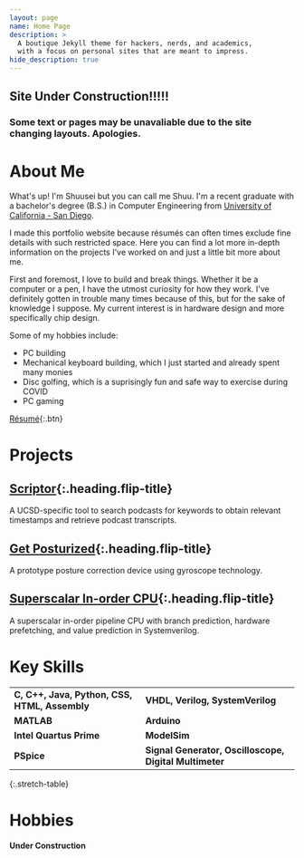 ```yaml
---
layout: page
name: Home Page
description: >
  A boutique Jekyll theme for hackers, nerds, and academics,
  with a focus on personal sites that are meant to impress.
hide_description: true
---
```

<h2 class="h2" id="1">Site Under Construction!!!!! </h2>
<h3 class="h3" id="2">Some text or pages may be unavaliable due to the site changing layouts. Apologies. </h3>

<h1 class="h1" id="about-me">About Me </h1>

What's up! I'm Shuusei but you can call me Shuu. I'm a recent graduate with a bachelor's degree (B.S.) in Computer Engineering from [University of California - San Diego](https://ucsd.edu). 

I made this portfolio website because résumés can often times exclude fine details with such restricted space. Here you can find a lot more in-depth information on the projects I've worked on and just a little bit more about me.

First and foremost, I love to build and break things. Whether it be a computer or a pen, I have the utmost curiosity for how they work. I've definitely gotten in trouble many times because of this, but for the sake of knowledge I suppose. My current interest is in hardware design and more specifically chip design. 

Some of my hobbies include: 
* PC building
* Mechanical keyboard building, which I just started and already spent many monies
* Disc golfing, which is a suprisingly fun and safe way to exercise during COVID
* PC gaming 

<!---
> Your complete presence on the web — A [blog], [portfolio], and [resume].
{:.lead}

Your complete presence on the web — A [blog], [portfolio], and [resume].
{:.lead}
-->

[Résumé](assets/files/Resume.pdf){:.btn}

<!---
<h1 class="h1" id="experience">Experience </h1>

**Hydejack** is 100% built on Open Source software, and is Open Source itself, save for parts of the PRO version. The PRO version is a one-time payment that gives you the right to use it forever.

Hydejack is all static sites. _HTML_. All you need is a web server --- any web server --- to have a professional web presence that lasts a lifetime.
-->

<h1 class="h1" id="projects">Projects </h1>

## [Scriptor]{:.heading.flip-title}

A UCSD-specific tool to search podcasts for keywords to obtain relevant timestamps and retrieve podcast transcripts.

## [Get Posturized]{:.heading.flip-title}

A prototype posture correction device using gyroscope technology.

## [Superscalar In-order CPU]{:.heading.flip-title}

A superscalar in-order pipeline CPU with branch prediction, hardware prefetching, and value prediction in Systemverilog.

<h1 class="h1" id="key-skills">Key Skills </h1>

|       |       |
|:-----------|:---------------|
|**C, C++, Java, Python, CSS, HTML, Assembly**|**VHDL, Verilog, SystemVerilog**|
|**MATLAB**|**Arduino**|
|**Intel Quartus Prime**|**ModelSim**|
|**PSpice**|**Signal Generator, Oscilloscope, Digital Multimeter**|
{:.stretch-table}

<h1 class="h1" id="hobbies">Hobbies </h1>

**Under Construction**

[scriptor]: /scriptor
[get posturized]: /get-posturized
[Superscalar In-order CPU]: /cpu